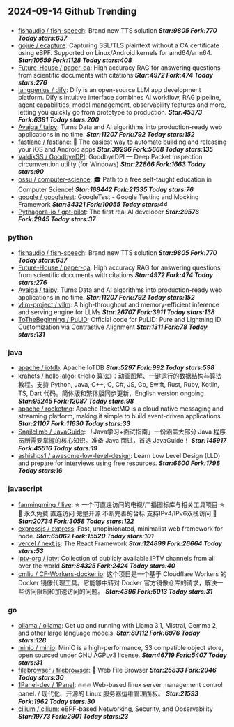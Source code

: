 ## 2024-09-14 Github Trending

### 
* [fishaudio / fish-speech](https://github.com/fishaudio/fish-speech): Brand new TTS solution ***Star:9805 Fork:770 Today stars:637***
* [gojue / ecapture](https://github.com/gojue/ecapture): Capturing SSL/TLS plaintext without a CA certificate using eBPF. Supported on Linux/Android kernels for amd64/arm64. ***Star:10559 Fork:1128 Today stars:408***
* [Future-House / paper-qa](https://github.com/Future-House/paper-qa): High accuracy RAG for answering questions from scientific documents with citations ***Star:4972 Fork:474 Today stars:276***
* [langgenius / dify](https://github.com/langgenius/dify): Dify is an open-source LLM app development platform. Dify's intuitive interface combines AI workflow, RAG pipeline, agent capabilities, model management, observability features and more, letting you quickly go from prototype to production. ***Star:45373 Fork:6381 Today stars:200***
* [Avaiga / taipy](https://github.com/Avaiga/taipy): Turns Data and AI algorithms into production-ready web applications in no time. ***Star:11207 Fork:792 Today stars:152***
* [fastlane / fastlane](https://github.com/fastlane/fastlane): 🚀 The easiest way to automate building and releasing your iOS and Android apps ***Star:39296 Fork:5668 Today stars:135***
* [ValdikSS / GoodbyeDPI](https://github.com/ValdikSS/GoodbyeDPI): GoodbyeDPI — Deep Packet Inspection circumvention utility (for Windows) ***Star:22866 Fork:1663 Today stars:90***
* [ossu / computer-science](https://github.com/ossu/computer-science): 🎓 Path to a free self-taught education in Computer Science! ***Star:168442 Fork:21335 Today stars:76***
* [google / googletest](https://github.com/google/googletest): GoogleTest - Google Testing and Mocking Framework ***Star:34321 Fork:10055 Today stars:44***
* [Pythagora-io / gpt-pilot](https://github.com/Pythagora-io/gpt-pilot): The first real AI developer ***Star:29576 Fork:2945 Today stars:37***

### python
* [fishaudio / fish-speech](https://github.com/fishaudio/fish-speech): Brand new TTS solution ***Star:9805 Fork:770 Today stars:637***
* [Future-House / paper-qa](https://github.com/Future-House/paper-qa): High accuracy RAG for answering questions from scientific documents with citations ***Star:4972 Fork:474 Today stars:276***
* [Avaiga / taipy](https://github.com/Avaiga/taipy): Turns Data and AI algorithms into production-ready web applications in no time. ***Star:11207 Fork:792 Today stars:152***
* [vllm-project / vllm](https://github.com/vllm-project/vllm): A high-throughput and memory-efficient inference and serving engine for LLMs ***Star:26707 Fork:3911 Today stars:138***
* [ToTheBeginning / PuLID](https://github.com/ToTheBeginning/PuLID): Official code for PuLID: Pure and Lightning ID Customization via Contrastive Alignment ***Star:1311 Fork:78 Today stars:131***

### java
* [apache / iotdb](https://github.com/apache/iotdb): Apache IoTDB ***Star:5297 Fork:992 Today stars:598***
* [krahets / hello-algo](https://github.com/krahets/hello-algo): 《Hello 算法》：动画图解、一键运行的数据结构与算法教程。支持 Python, Java, C++, C, C#, JS, Go, Swift, Rust, Ruby, Kotlin, TS, Dart 代码。简体版和繁体版同步更新，English version ongoing ***Star:95245 Fork:12087 Today stars:98***
* [apache / rocketmq](https://github.com/apache/rocketmq): Apache RocketMQ is a cloud native messaging and streaming platform, making it simple to build event-driven applications. ***Star:21107 Fork:11630 Today stars:33***
* [Snailclimb / JavaGuide](https://github.com/Snailclimb/JavaGuide): 「Java学习+面试指南」一份涵盖大部分 Java 程序员所需要掌握的核心知识。准备 Java 面试，首选 JavaGuide！ ***Star:145917 Fork:45516 Today stars:19***
* [ashishps1 / awesome-low-level-design](https://github.com/ashishps1/awesome-low-level-design): Learn Low Level Design (LLD) and prepare for interviews using free resources. ***Star:6600 Fork:1798 Today stars:16***

### javascript
* [fanmingming / live](https://github.com/fanmingming/live): ✯ 一个可直连访问的电视/广播图标库与相关工具项目 ✯ 🔕 永久免费 直连访问 完整开源 不断完善的台标 支持IPv4/IPv6双栈访问 🔕 ***Star:20734 Fork:3058 Today stars:122***
* [expressjs / express](https://github.com/expressjs/express): Fast, unopinionated, minimalist web framework for node. ***Star:65062 Fork:15520 Today stars:101***
* [vercel / next.js](https://github.com/vercel/next.js): The React Framework ***Star:124899 Fork:26664 Today stars:53***
* [iptv-org / iptv](https://github.com/iptv-org/iptv): Collection of publicly available IPTV channels from all over the world ***Star:84325 Fork:2424 Today stars:40***
* [cmliu / CF-Workers-docker.io](https://github.com/cmliu/CF-Workers-docker.io): 这个项目是一个基于 Cloudflare Workers 的 Docker 镜像代理工具。它能够中转对 Docker 官方镜像仓库的请求，解决一些访问限制和加速访问的问题。 ***Star:4396 Fork:5013 Today stars:31***

### go
* [ollama / ollama](https://github.com/ollama/ollama): Get up and running with Llama 3.1, Mistral, Gemma 2, and other large language models. ***Star:89112 Fork:6976 Today stars:128***
* [minio / minio](https://github.com/minio/minio): MinIO is a high-performance, S3 compatible object store, open sourced under GNU AGPLv3 license. ***Star:46719 Fork:5407 Today stars:31***
* [filebrowser / filebrowser](https://github.com/filebrowser/filebrowser): 📂 Web File Browser ***Star:25833 Fork:2946 Today stars:30***
* [1Panel-dev / 1Panel](https://github.com/1Panel-dev/1Panel): 🔥🔥🔥 Web-based linux server management control panel. / 现代化、开源的 Linux 服务器运维管理面板。 ***Star:21593 Fork:1962 Today stars:30***
* [cilium / cilium](https://github.com/cilium/cilium): eBPF-based Networking, Security, and Observability ***Star:19773 Fork:2901 Today stars:23***
